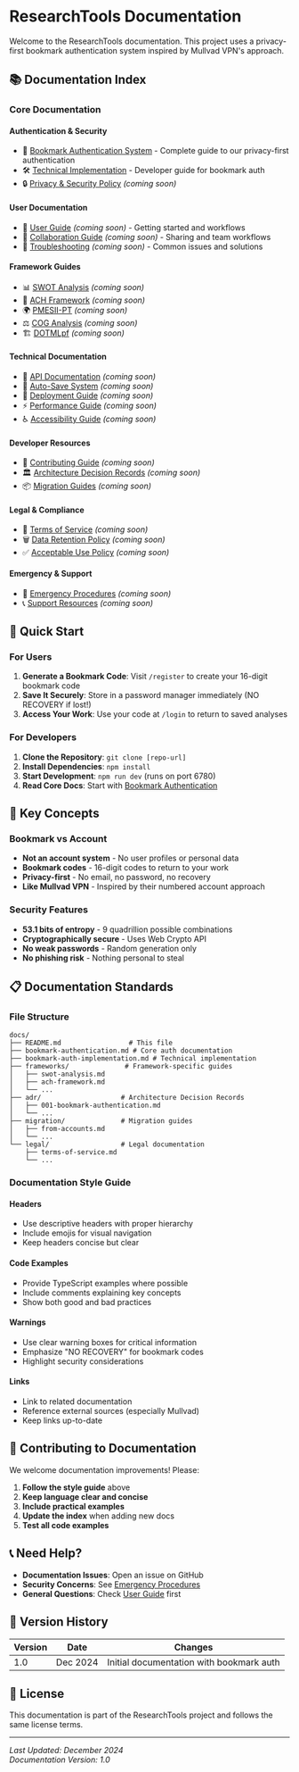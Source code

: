 # ResearchTools Documentation

Welcome to the ResearchTools documentation. This project uses a privacy-first bookmark authentication system inspired by Mullvad VPN's approach.

## 📚 Documentation Index

### Core Documentation

#### Authentication & Security
- 🔐 [Bookmark Authentication System](./bookmark-authentication.md) - Complete guide to our privacy-first authentication
- 🛠️ [Technical Implementation](./bookmark-auth-implementation.md) - Developer guide for bookmark auth
- 🔒 [Privacy & Security Policy](./privacy-security.md) *(coming soon)*

#### User Documentation
- 📖 [User Guide](./user-guide.md) *(coming soon)* - Getting started and workflows
- 🤝 [Collaboration Guide](./collaboration.md) *(coming soon)* - Sharing and team workflows
- 🔧 [Troubleshooting](./troubleshooting.md) *(coming soon)* - Common issues and solutions

#### Framework Guides
- 📊 [SWOT Analysis](./frameworks/swot-analysis.md) *(coming soon)*
- 🎯 [ACH Framework](./frameworks/ach-framework.md) *(coming soon)*
- 🌍 [PMESII-PT](./frameworks/pmesii-pt.md) *(coming soon)*
- ⚖️ [COG Analysis](./frameworks/cog-analysis.md) *(coming soon)*
- 🏗️ [DOTMLpf](./frameworks/dotmlpf.md) *(coming soon)*

#### Technical Documentation
- 🔌 [API Documentation](./api.md) *(coming soon)*
- 💾 [Auto-Save System](./auto-save.md) *(coming soon)*
- 🚀 [Deployment Guide](./deployment.md) *(coming soon)*
- ⚡ [Performance Guide](./performance.md) *(coming soon)*
- ♿ [Accessibility Guide](./accessibility.md) *(coming soon)*

#### Developer Resources
- 👥 [Contributing Guide](./contributing.md) *(coming soon)*
- 🏛️ [Architecture Decision Records](./adr/) *(coming soon)*
- 📦 [Migration Guides](./migration/) *(coming soon)*

#### Legal & Compliance
- 📜 [Terms of Service](./legal/terms-of-service.md) *(coming soon)*
- 🗑️ [Data Retention Policy](./legal/data-retention.md) *(coming soon)*
- ✅ [Acceptable Use Policy](./legal/acceptable-use.md) *(coming soon)*

#### Emergency & Support
- 🚨 [Emergency Procedures](./emergency.md) *(coming soon)*
- 📞 [Support Resources](./support.md) *(coming soon)*

## 🚀 Quick Start

### For Users
1. **Generate a Bookmark Code**: Visit `/register` to create your 16-digit bookmark code
2. **Save It Securely**: Store in a password manager immediately (NO RECOVERY if lost!)
3. **Access Your Work**: Use your code at `/login` to return to saved analyses

### For Developers
1. **Clone the Repository**: `git clone [repo-url]`
2. **Install Dependencies**: `npm install`
3. **Start Development**: `npm run dev` (runs on port 6780)
4. **Read Core Docs**: Start with [Bookmark Authentication](./bookmark-authentication.md)

## 🔑 Key Concepts

### Bookmark vs Account
- **Not an account system** - No user profiles or personal data
- **Bookmark codes** - 16-digit codes to return to your work
- **Privacy-first** - No email, no password, no recovery
- **Like Mullvad VPN** - Inspired by their numbered account approach

### Security Features
- **53.1 bits of entropy** - 9 quadrillion possible combinations
- **Cryptographically secure** - Uses Web Crypto API
- **No weak passwords** - Random generation only
- **No phishing risk** - Nothing personal to steal

## 📋 Documentation Standards

### File Structure
```
docs/
├── README.md                 # This file
├── bookmark-authentication.md # Core auth documentation
├── bookmark-auth-implementation.md # Technical implementation
├── frameworks/              # Framework-specific guides
│   ├── swot-analysis.md
│   ├── ach-framework.md
│   └── ...
├── adr/                    # Architecture Decision Records
│   ├── 001-bookmark-authentication.md
│   └── ...
├── migration/              # Migration guides
│   ├── from-accounts.md
│   └── ...
└── legal/                  # Legal documentation
    ├── terms-of-service.md
    └── ...
```

### Documentation Style Guide

#### Headers
- Use descriptive headers with proper hierarchy
- Include emojis for visual navigation
- Keep headers concise but clear

#### Code Examples
- Provide TypeScript examples where possible
- Include comments explaining key concepts
- Show both good and bad practices

#### Warnings
- Use clear warning boxes for critical information
- Emphasize "NO RECOVERY" for bookmark codes
- Highlight security considerations

#### Links
- Link to related documentation
- Reference external sources (especially Mullvad)
- Keep links up-to-date

## 🤝 Contributing to Documentation

We welcome documentation improvements! Please:

1. **Follow the style guide** above
2. **Keep language clear and concise**
3. **Include practical examples**
4. **Update the index** when adding new docs
5. **Test all code examples**

## 📞 Need Help?

- **Documentation Issues**: Open an issue on GitHub
- **Security Concerns**: See [Emergency Procedures](./emergency.md)
- **General Questions**: Check [User Guide](./user-guide.md) first

## 🔄 Version History

| Version | Date | Changes |
|---------|------|---------|
| 1.0 | Dec 2024 | Initial documentation with bookmark auth |

## 📜 License

This documentation is part of the ResearchTools project and follows the same license terms.

---

*Last Updated: December 2024*  
*Documentation Version: 1.0*